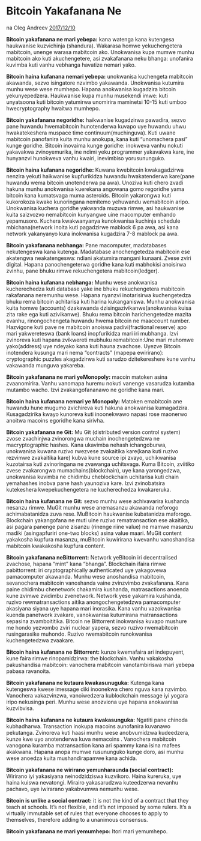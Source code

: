 # Bitcoin Yakafanana Ne

na Oleg Andreev [2017/12/10](https://oleganza.com/all/bitcoin-is-like/)

<LanguageDropdown/>

**Bitcoin yakafanana ne mari yebepa:** kana watenga kana kutengesa haukwanise kuzvichinja (shandura). Wakarasa homwe yekuchengetera mabitcoin, unenge warasa mabitcoin ako. Unokwanisa kupa mumwe munhu mabitcoin ako kuti akuchengetere, asi zvakafanana neku bhanga: unofanira kuvimba kuti vanhu vebhanga havatize nemari yako.

**Bitcoin haina kufanana nemari yebepa:** unokwanisa kuchengeta mabitcoin akawanda, sezvo isingatore nzvimbo yakawanda. Unokwanisa kutumira munhu wese wese mumhepo. Hapana anokwanisa kugadzira bitcoin yekunyepedzera. Haukwanise kupa munhu musekendi imwe: kuti unyatsoona kuti bitcoin yatumirwa unomirira maminetsi 10-15 kuti umboo hwecryptography hwaitwa mumhepo.

**Bitcoin yakafanana negoridhe:** haikwanise kugadzirwa pawadira, sezvo pane huwandu hwemabitcoin hunotenderwa kuvapo uye huwandu uhwu hwakatekeshera muspace time continuum(muchinguva). Kuti uwane mabitcoin panofanira kuita munhu anokupa, kana kuti “unomachera pasi” kunge goridhe. Bitcoin inovaima kunge goridhe: inokweva vanhu nokuti yakavakwa zvinoyemurika, ine ndimi yeku programmer yakavakwa kare, ine hunyanzvi hunokweva vanhu kwairi, inevimbiso yorusununguko.

**Bitcoin haina kufanana negoridhe:** Kuwana kwebitcoin kwakagadzirwa nenzira yekuti haikwanise kupfurikidza huwandu hwakatenderwa kare(pane huwandu wema bitcoin unotenderwa pa awa). Unoziva kuti chero zvadi hakuna munhu anokwanisa kuerekana angowana gomo regoridhe yama bitcoin kana kumatsvaga muma asteroids. Bitcoin yakarongwa kuti kukorokoza kwako kunoringana nemitemo yehuwandu wemabitcoin aripo. Unokwanisa kuchera goridhe yakwanda muzuva rimwe, asi haukwanise kuita saizvozvo nemabitcoin kunyangwe uine macomputer emhando yepamusoro. Kuchera kwakwanyanya kunokwanisa kuchinja schedule mbichana(network inoita kuti pagadzirwe mablock 6 pa awa, asi kana network yakanyanyo kura inokwanisa kugadzira 7-8 mablock pa awa.

**Bitcoin yakafanana nebhanga:** Pane macomputer, madatabases nekutengeswa kana kutenga. Madatabase anochengetedza mabitcoin ese akatengwa neakatengeswa: ndiani akatumira mangani  kunaani. Zvese zviri digital. Hapana panochengeterwa goridhe kana kuti mabhokisi anoisirwa zvinhu, pane bhuku rimwe rekuchengetera mabitcoin(ledger).

**Bitcoin haina kufanana nebhanga:** Munhu wese anokwanisa kucherechedza kuti database yake ine bhuku rekuchengetera mabitcoin rakafanana neremunhu wese. Hapana nyanzvi inotarisirwa kuchengetedza bhuku rema bitcoin achitarisa kuti harina kukanganiswa. Munhu anokwanisa kuita homwe (accounts) dzakawanda dzisingazivikanwe(anokwanisa kuisa zita rake ega kuti azivikanwe). Bhuku rema bitcoin harichengetedze mazita evanhu, rinongochengeta huwandu hwema bitcoin ne maaccount number. Hazvigone kuti pave ne mabitcoin anoiswa padivi(fractional reserve) apo mari yakwereteswa (bank loans) inopfurikidza mari iri mubhanga. Izvi zvinoreva kuti hapana zvikwereti mubhuku remabitcoin:Une mari muhomwe yako(address) uye ndeyako kana kuti hauna zvachose. Uyezve Bitcoin inotendera kusunga mari nema “contracts” (mapepa ewirirano): cryptographic puzzles akagadzirwa kuti sarudzo dzitekereshere kune vanhu vakawanda munguva yakareba.

**Bitcoin yakafanana ne mari yeMonopoly:** macoin matoken asina zvaanomirira. Vanhu vanomapa huremu nokuti vanenge vasarudza kutamba mutambo wacho. Izvi zvakangofananawo ne goridhe kana mari.

**Bitcoin haina kufanana nemari ye Monopoly:** Matoken emabitcoin ane huwandu hune mugumo zvichireva kuti hakuna anokwanisa kumagadzira. Kusagadzirika kwayo kunoreva kuti inoonekwawo napasi rose maonerwo anoitwa macoins egoridhe kana sirivha.

**Bitcoin yakafanana ne Git:** Mu Git (distributed version control system) zvose zvachinjwa zvinorongwa muchain inochengetedzwa ne macryptographic hashes. Kana ukavimba nehash ichangoburwa, unokwanisa kuwana ruzivo rwezvese zvakaitika kare(kana kuti ruzivo rezvimwe zvakaitika kare) kubva kune source ipi zvayo, uchikwanisa kuzotairsa kuti zvinoringana ne zvawanga uchitsvaga. Kuma Bitcoin, zviitiko zvese zvakarongwa mumachains(blockchain), uye kana yarongedzwa, unokwanisa kuvimba ne chidimbu cheblockchain uchitarisa kuti chain yemahashes inobva pane hash yaunoziva kare. Izvi zvinobatsira kutekeshera kwepekuchengetera ne kucherechedza kwakareruka.

**Bitcoin haina kufanana ne Git:** sezvo munhu wese achivavarira kushanda nesanzu rimwe. MuGit munhu wese anemasanzu akawanda neforogo achimabatanidza zuva rese. MuBitcoin haukwanise kubatanidza maforogo. Blockchain yakangofana ne muti uine ruzivo rematransaction ese akaitika, asi pagara panenge pane zisanzu (rinenge riine value) ne mamwe masanzu madiki (asingapfuriri one-two blocks) asina value maari. MuGit content yakakosha kupfura masanzu, muBitcoin kuwirirana kwevanhu vanoshandisa mabitcoin kwakakosha kupfura content.

**Bitcoin yakafanana neBittorrent:** Network yeBitcoin iri decentralised zvachose, hapana “mint” kana “bhanga”. Blockchain ifaira rimwe pabittorrent: iri cryptographically authenticated uye yakagovewa pamacomputer akawanda. Munhu wese anoshandisa mabitcoin, sevanochera mabitcoin vanoshanda vaine zvinzvimbo zvakafanana. Kana paine chidimbu chenetwork chakamira kushanda, matrasactions anoenda kune zvimwe zvidimbu zvenetwork. Network yese yakamira kushanda, ruzivo rewmatransactions aitika anongochengetedzwa pamacomputer akasiyana siyana uye hapana mari inorasika. Kana vanhu vazokwanisa kuenda panetwork zvakare, vanokwanisa kutumirana matransactions sepasina zvamboititika. Bitcoin ne Bittorrent inokwanisa kuvapo mushure me hondo yezvombo zviri nuclear yapera, sezvo ruzivo rwemabitcoin rusingarasike muhondo. Ruzivo rwemabitcoin runokwanisa kuchengetedzwa zvaakare.

**Bitcoin haina kufanana ne Bittorrent:** kunze kwemafaira ari indepuyent, kune faira rimwe rinopamidzirwa: the blockchain. Vanhu vakakosha pakushandisa mabitcoin: vanochera mabitcoin vanotambiriswa mari yebepa pabasa ravanoita.

**Bitcoin yakafanana ne kutaura kwakasunuguka:** Kutenga kana kutengeswa kwese imessage diki inoonekwa chero nguva kana nzvimbo. Vanochera vakazvinzwa, vanoiwedzera kublockchain message iyi yogara iripo nekusinga peri. Munhu wese anozviona uye hapana anokwanisa kuzvibvisa.

**Bitcoin haina kufanana ne kutaura kwakasunguka:** Ngatiti pane chinoda kubhadharwa. Transaction inokupa macoins aunofanira  kuvanawo pekutanga. Zvinoreva kuti haasi munhu wese anobvumidzwa kudeedzera, kunze kwe uyo anotenderwa kuva nemacoins . Vanochera mabitcoin vanogona kuramba matransaction kana ari spammy kana isina mafees akakwana. Hapana anopa mumwe rusununguko kunge doro, asi munhu wese anoedza kuita mushandirapamwe kana achida.

**Bitcoin yakafanana ne wirirano yemunharaunda (social contract):** Wirirano iyi yakasiyana neinodzidziswa kuzvikoro. Haina kureruka, uye haina kuiswa nevatongi. Mirairo yakasarudzwa kuteedzerwa nevanhu pachavo, uye iwirarano yakabvumwa nemunhu wese.

**Bitcoin is unlike a social contract:** it is not the kind of a contract that they teach at schools. It’s not flexible, and it’s not imposed by some rulers. It’s a virtually immutable set of rules that everyone chooses to apply to themselves, therefore adding to a unanimous consensus.

**Bitcoin yakafanana ne mari yemumhepo:** Itori mari yemumhepo.
